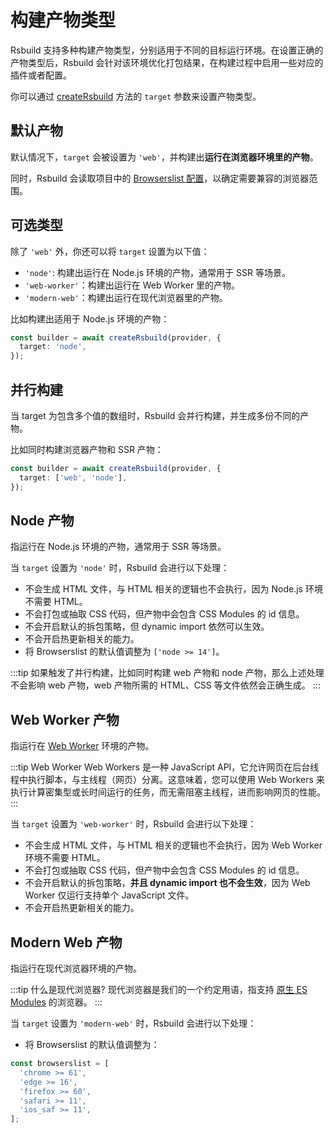 # 构建产物类型

Rsbuild 支持多种构建产物类型，分别适用于不同的目标运行环境。在设置正确的产物类型后，Rsbuild 会针对该环境优化打包结果，在构建过程中启用一些对应的插件或者配置。

你可以通过 [createRsbuild](/api/javascript-api/builder-core.html#createbuilder) 方法的 `target` 参数来设置产物类型。

## 默认产物

默认情况下，`target` 会被设置为 `'web'`，并构建出**运行在浏览器环境里的产物**。

同时，Rsbuild 会读取项目中的 [Browserslist 配置](https://github.com/browserslist/browserslist)，以确定需要兼容的浏览器范围。

## 可选类型

除了 `'web'` 外，你还可以将 `target` 设置为以下值：

- `'node'`: 构建出运行在 Node.js 环境的产物，通常用于 SSR 等场景。
- `'web-worker'`：构建出运行在 Web Worker 里的产物。
- `'modern-web'`：构建出运行在现代浏览器里的产物。

比如构建出适用于 Node.js 环境的产物：

```ts
const builder = await createRsbuild(provider, {
  target: 'node',
});
```

## 并行构建

当 target 为包含多个值的数组时，Rsbuild 会并行构建，并生成多份不同的产物。

比如同时构建浏览器产物和 SSR 产物：

```ts
const builder = await createRsbuild(provider, {
  target: ['web', 'node'],
});
```

## Node 产物

指运行在 Node.js 环境的产物，通常用于 SSR 等场景。

当 `target` 设置为 `'node'` 时，Rsbuild 会进行以下处理：

- 不会生成 HTML 文件，与 HTML 相关的逻辑也不会执行，因为 Node.js 环境不需要 HTML。
- 不会打包或抽取 CSS 代码，但产物中会包含 CSS Modules 的 id 信息。
- 不会开启默认的拆包策略，但 dynamic import 依然可以生效。
- 不会开启热更新相关的能力。
- 将 Browserslist 的默认值调整为 `['node >= 14']`。

:::tip
如果触发了并行构建，比如同时构建 web 产物和 node 产物，那么上述处理不会影响 web 产物，web 产物所需的 HTML、CSS 等文件依然会正确生成。
:::

## Web Worker 产物

指运行在 [Web Worker](https://developer.mozilla.org/en-US/docs/Web/API/Web_Workers_API) 环境的产物。

:::tip Web Worker
Web Workers 是一种 JavaScript API，它允许网页在后台线程中执行脚本，与主线程（网页）分离。这意味着，您可以使用 Web Workers 来执行计算密集型或长时间运行的任务，而无需阻塞主线程，进而影响网页的性能。
:::

当 `target` 设置为 `'web-worker'` 时，Rsbuild 会进行以下处理：

- 不会生成 HTML 文件，与 HTML 相关的逻辑也不会执行，因为 Web Worker 环境不需要 HTML。
- 不会打包或抽取 CSS 代码，但产物中会包含 CSS Modules 的 id 信息。
- 不会开启默认的拆包策略，**并且 dynamic import 也不会生效**，因为 Web Worker 仅运行支持单个 JavaScript 文件。
- 不会开启热更新相关的能力。

## Modern Web 产物

指运行在现代浏览器环境的产物。

:::tip 什么是现代浏览器?
现代浏览器是我们的一个约定用语，指支持 [原生 ES Modules](https://developer.mozilla.org/en-US/docs/Web/JavaScript/Guide/Modules) 的浏览器。
:::

当 `target` 设置为 `'modern-web'` 时，Rsbuild 会进行以下处理：

- 将 Browserslist 的默认值调整为：

```js
const browserslist = [
  'chrome >= 61',
  'edge >= 16',
  'firefox >= 60',
  'safari >= 11',
  'ios_saf >= 11',
];
```
